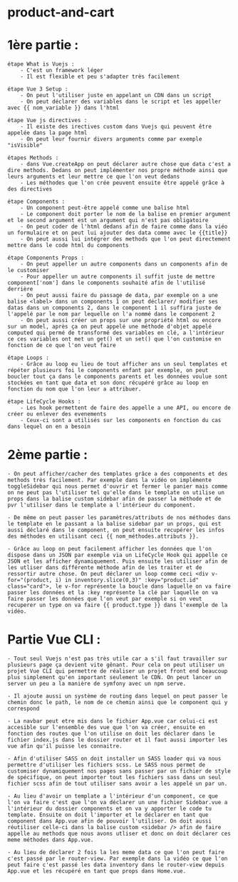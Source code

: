 # product-and-cart

# 1ère partie :

    étape What is Vuejs :
        - C'est un framework léger
        - Il est flexible et peu s'adapter très facilement

    étape Vue 3 Setup : 
        - On peut l'utiliser juste en appelant un CDN dans un script
        - On peut déclarer des variables dans le script et les appeller avec {{ nom_variable }} dans l'html

    étape Vue js directives :
        - Il existe des irectives custom dans Vuejs qui peuvent être appelée dans la page html
        - On peut leur fournir divers arguments comme par exemple "isVisible"

    étapes Methods : 
        - dans Vue.createApp on peut déclarer autre chose que data c'est a dire methods. Dedans on peut implémenter nos propre méthode ainsi que leurs arguments et leur mettre ce que l'on veut dedans
        - Les méthodes que l'on crée peuvent ensuite être appelé grâce à des directives

    étape Components : 
        - Un component peut-être appelé comme une balise html
        - Le component doit porter le nom de la balise en premier argument et le second argument est un argument qui n'est pas obligatoire
        - On peut coder de l'html dedans afin de faire comme dans la viéo un formulaire et on peut lui ajouter des data comme avec le {{title}}
        - On peut aussi lui intégrer des methods que l'on peut directement mettre dans le code html du components

    étape Components Props :
        - On peut appeller un autre components dans un components afin de le customiser
        - Pour appeller un autre components il suffit juste de mettre component['nom'] dans le components souhaité afin de l'utilisé derrière
        - On peut aussi faire du passage de data, par exemple on a une balise <label> dans un components 1 on peut déclarer/ modifier ses datas dans un components 2, dans le component 1 il suffira juste de l'appelé par le nom par lequelle on l'a nommé dans le component 2
        - On peut aussi créer un props sur une propriété html ou encore sur un model, après ça on peut appelé une méthode d'objet appelé computed qui permé de transformé des variables en clé, a l'intérieur ce ces variables ont met un get() et un set() que l'on customise en fonction de ce que l'on veut faire

    étape Loops :
        - Grâce au loop eu lieu de tout afficher ans un seul templates et répéter plusieurs foi le components enfant par exemple, on peut boucler tout ça dans le components parents et les données voulue sont stockées en tant que data et son donc récupéré grâce au loop en fonction du nom que l'on leur a attribuer.

    étape LifeCycle Hooks :
        - Les hook permettent de faire des appelle a une API, ou encore de créer ou enlever des evenements
        - Ceux-ci sont a utilisés sur les components en fonction du cas dans lequel on en a besoin

# 2ème partie :

    - On peut afficher/cacher des templates grâce a des components et des methods très facilement. Par exemple dans la vidéo on implémente toggleSidebar qui nous permet d'ouvrir et fermer le panier mais comme on ne peut pas l'utiliser tel qu'elle dans le template on utilise un props dans la balise custom sidebar afin de passer la méthode et de pvr l'utiliser dans le template a l'intérieur du component.

    - De même on peut passer les paramètres/attributs de nos méthodes dans le template en le passant a la balise sidebar par un props, qui est aussi déclaré dans le component, on peut ensuite recupérer les infos des méthodes en utilisant ceci {{ nom_méthodes.attributs }}.

    - Grâce au loop on peut facilement afficher les données que l'on dispose dans un JSON par exemple via un LifeCycle Hook qui appelle ce JSON et les afficher dynamiquement. Puis ensuite les utiliser afin de les utliser dans différente méthode afin de les traiter et de ressortir autre chose. On peut déclarer un loop comme ceci <div v-for="(product, i) in inventory.slice(0,3)" :key="product.id" class="card">, le v-for représente la boucle dans laquelle on va faire passer les données et la :key représente la clé par laquelle on va faire passer les données que l'on veut par exemple si on veut recuperer un type on va faire {{ product.type }} dans l'exemple de la vidéo.

# Partie Vue CLI :

    - Tout seul Vuejs n'est pas très utile car a s'il faut travailler sur plusieurs page ça devient vite gênant. Pour cela on peut utiliser un projet Vue CLI qui permettre de réaliser un projet front end beaucoup plus simplement qu'en important seulement le CDN. On peut lancer un server un peu a la manière de symfony avec un npm serve. 

    - Il ajoute aussi un système de routing dans lequel on peut passer le chemin donc le path, le nom de ce chemin ainsi que le component qui y correspond

    - La navbar peut etre mis dans le fichier App.vue car celui-ci est accesible sur l'ensemble des vue que l'on va créer, ensuite en fonction des routes que l'on utilise on doit les déclarer dans le fichier index.js dans le dossier router et il faut aussi importer les vue afin qu'il puisse les connaitre.

    - Afin d'utiliser SASS on doit installer un SASS loader qui va nous permettre d'utiliser les fichiers scss. Le SASS nous permet de customiser dynamiquement nos pages sans passer par un fichier de style de spécifique, on peut importer tout les fichiers sass dans un seul fichier scss afin de tout utiliser sans avoir a les appelé un par un.

    - Au lieu d'avoir un template a l'intérieur d'un component, ce que l'on va faire c'est que l'on va déclarer un une fichier Sidebar.vue a l'intérieur du dossier components et on va y apporter le code tu template. Ensuite on doit l'importer et le déclarer en tant que component dans App.vue afin de pouvoir l'utiliser. On doit aussi réutiliser celle-ci dans la balise custom <sidebar /> afin de faire appelle au methods que nous avons utliser et donc on doit déclarer ces meme méthodes dans App.vue.

    - Au lieu de déclarer 2 fois la les meme data ce que l'on peut faire c'est passé par le router-view. Par exemple dans la vidéo ce que l'on peut faire c'est passé les data inventory dans le router-view depuis App.vue et les récupéré en tant que props dans Home.vue.




    



